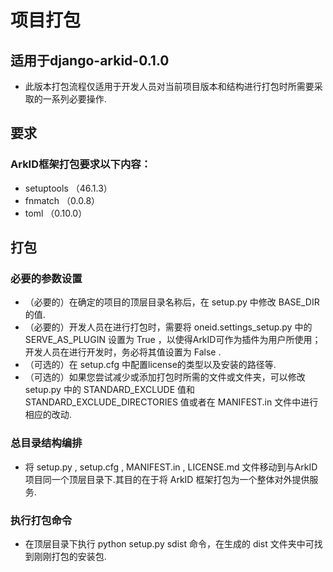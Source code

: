# 项目打包

## 适用于django-arkid-0.1.0
- 此版本打包流程仅适用于开发人员对当前项目版本和结构进行打包时所需要采取的一系列必要操作.

## 要求

### ArkID框架打包要求以下内容：

- setuptools （46.1.3）
- fnmatch （0.0.8）
- toml （0.10.0）

## 打包

### 必要的参数设置

- （必要的）在确定的项目的顶层目录名称后，在 setup.py 中修改 BASE_DIR 的值.
- （必要的）开发人员在进行打包时，需要将 oneid.settings_setup.py 中的 SERVE_AS_PLUGIN 设置为 True ，以使得ArkID可作为插件为用户所使用；开发人员在进行开发时，务必将其值设置为 False .
- （可选的）在 setup.cfg 中配置license的类型以及安装的路径等.
- （可选的）如果您尝试减少或添加打包时所需的文件或文件夹，可以修改 setup.py 中的 STANDARD_EXCLUDE 值和 STANDARD_EXCLUDE_DIRECTORIES 值或者在 MANIFEST.in 文件中进行相应的改动.


### 总目录结构编排

- 将 setup.py , setup.cfg , MANIFEST.in , LICENSE.md 文件移动到与ArkID项目同一个顶层目录下.其目的在于将 ArkID 框架打包为一个整体对外提供服务.

### 执行打包命令

- 在顶层目录下执行 python setup.py sdist 命令，在生成的 dist 文件夹中可找到刚刚打包的安装包.



